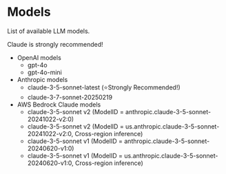 # Models
List of available LLM models.

Claude is strongly recommended!

- OpenAI models
  - gpt-4o
  - gpt-4o-mini
- Anthropic models
  - claude-3-5-sonnet-latest (⭐️Strongly Recommended!)
  - claude-3-7-sonnet-20250219
- AWS Bedrock Claude models
  - claude-3-5-sonnet v2 (ModelID = anthropic.claude-3-5-sonnet-20241022-v2:0)
  - claude-3-5-sonnet v2 (ModelID = us.anthropic.claude-3-5-sonnet-20241022-v2:0, Cross-region inference)
  - claude-3-5-sonnet v1 (ModelID = anthropic.claude-3-5-sonnet-20240620-v1:0)
  - claude-3-5-sonnet v1 (ModelID = us.anthropic.claude-3-5-sonnet-20240620-v1:0, Cross-region inference)
